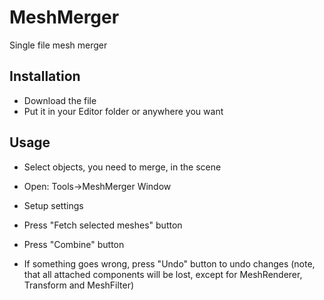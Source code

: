 # MeshMerger
Single file mesh merger

## Installation

- Download the file
- Put it in your Editor folder or anywhere you want

## Usage
- Select objects, you need to merge, in the scene
- Open: Tools->MeshMerger Window
- Setup settings
- Press "Fetch selected meshes" button
- Press "Combine" button

- If something goes wrong, press "Undo" button to undo changes (note, that all attached components will be lost, except for MeshRenderer, Transform and MeshFilter)